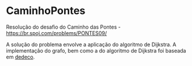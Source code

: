 # CaminhoPontes
Resolução do desafio do Caminho das Pontes - https://br.spoj.com/problems/PONTES09/


A solução do problema envolve a aplicação do algoritmo de Dijkstra. A implementação do grafo, bem como a do algoritmo de Dijkstra foi baseada em [dedeco](https://github.com/dedeco/dijkstra-bellman-ford-csharp).
